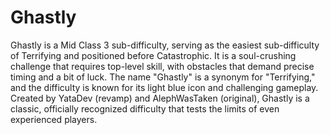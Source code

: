 # Ghastly

Ghastly is a Mid Class 3 sub-difficulty, serving as the easiest sub-difficulty of Terrifying and positioned before Catastrophic. It is a soul-crushing challenge that requires top-level skill, with obstacles that demand precise timing and a bit of luck. The name "Ghastly" is a synonym for "Terrifying," and the difficulty is known for its light blue icon and challenging gameplay. Created by YataDev (revamp) and AlephWasTaken (original), Ghastly is a classic, officially recognized difficulty that tests the limits of even experienced players.